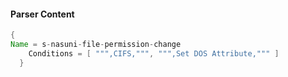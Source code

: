 #### Parser Content
```Java
{
Name = s-nasuni-file-permission-change
    Conditions = [ """,CIFS,""", """,Set DOS Attribute,""" ]
  }
```